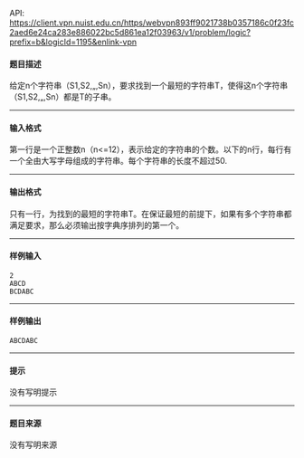 API: https://client.vpn.nuist.edu.cn/https/webvpn893ff9021738b0357186c0f23fc2aed6e24ca283e886022bc5d861ea12f03963/v1/problem/logic?prefix=b&logicId=1195&enlink-vpn

#### 题目描述

给定n个字符串（S1,S2,„,Sn），要求找到一个最短的字符串T，使得这n个字符串（S1,S2,„,Sn）都是T的子串。

---

#### 输入格式

第一行是一个正整数n（n<=12），表示给定的字符串的个数。以下的n行，每行有一个全由大写字母组成的字符串。每个字符串的长度不超过50.

---

#### 输出格式

只有一行，为找到的最短的字符串T。在保证最短的前提下，如果有多个字符串都满足要求，那么必须输出按字典序排列的第一个。

---

#### 样例输入
```
2 
ABCD
BCDABC
```

---

#### 样例输出
```
ABCDABC
```

---

#### 提示

没有写明提示

---

#### 题目来源

没有写明来源